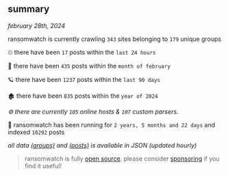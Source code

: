 
## summary
_february 28th, 2024_

ransomwatch is currently crawling `343` sites belonging to `179` unique groups

⏲ there have been `17` posts within the `last 24 hours`

🦈 there have been `435` posts within the `month of february`

🪐 there have been `1237` posts within the `last 90 days`

🏚 there have been `835` posts within the `year of 2024`

_⚙️ there are currently `105` online hosts & `107` custom parsers._

🦕 ransomwatch has been running for `2 years, 5 months and 22 days` and indexed `10292` posts

_all data  [(groups)](http://ransomwhat.telemetry.ltd/groups) and [(posts)](http://ransomwhat.telemetry.ltd/posts) is available in JSON (updated hourly)_

> ransomwatch is fully [open source](https://github.com/joshhighet/ransomwatch#ransomwatch--). please consider [sponsoring](https://github.com/sponsors/joshhighet) if you find it useful!

